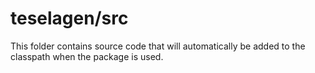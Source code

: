 # teselagen/src

This folder contains source code that will automatically be added to the classpath when
the package is used.

